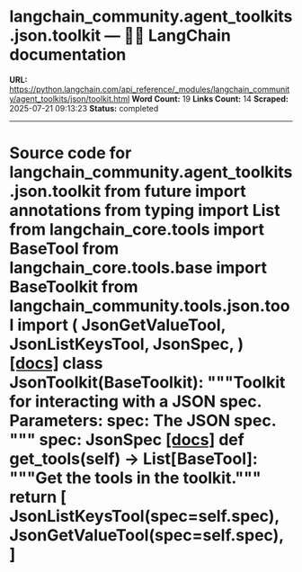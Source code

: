 # langchain_community.agent_toolkits.json.toolkit — 🦜🔗 LangChain  documentation

**URL:** https://python.langchain.com/api_reference/_modules/langchain_community/agent_toolkits/json/toolkit.html
**Word Count:** 19
**Links Count:** 14
**Scraped:** 2025-07-21 09:13:23
**Status:** completed

---

# Source code for langchain\_community.agent\_toolkits.json.toolkit               from __future__ import annotations          from typing import List          from langchain_core.tools import BaseTool     from langchain_core.tools.base import BaseToolkit          from langchain_community.tools.json.tool import (         JsonGetValueTool,         JsonListKeysTool,         JsonSpec,     )                              [[docs]](https://python.langchain.com/api_reference/community/agent_toolkits/langchain_community.agent_toolkits.json.toolkit.JsonToolkit.html#langchain_community.agent_toolkits.json.toolkit.JsonToolkit)     class JsonToolkit(BaseToolkit):         """Toolkit for interacting with a JSON spec.              Parameters:             spec: The JSON spec.         """              spec: JsonSpec                         [[docs]](https://python.langchain.com/api_reference/community/agent_toolkits/langchain_community.agent_toolkits.json.toolkit.JsonToolkit.html#langchain_community.agent_toolkits.json.toolkit.JsonToolkit.get_tools)         def get_tools(self) -> List[BaseTool]:             """Get the tools in the toolkit."""             return [                 JsonListKeysTool(spec=self.spec),                 JsonGetValueTool(spec=self.spec),             ]